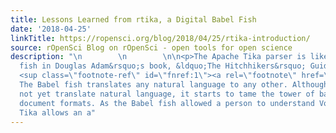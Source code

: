 ```yaml
---
title: Lessons Learned from rtika, a Digital Babel Fish
date: '2018-04-25'
linkTitle: https://ropensci.org/blog/2018/04/25/rtika-introduction/
source: rOpenSci Blog on rOpenSci - open tools for open science
description: "\n        \n        \n\n<p>The Apache Tika parser is like the Babel
  fish in Douglas Adam&rsquo;s book, &ldquo;The Hitchhikers&rsquo; Guide to the Galaxy&rdquo;
  <sup class=\"footnote-ref\" id=\"fnref:1\"><a rel=\"footnote\" href=\"#fn:1\">1</a></sup>.
  The Babel fish translates any natural language to any other. Although Tika does
  not yet translate natural language, it starts to tame the tower of babel of digital
  document formats. As the Babel fish allowed a person to understand Vogon poetry,
  Tika allows an a"
---
```

